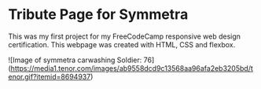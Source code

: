 # Tribute Page for Symmetra

This was my first project for my FreeCodeCamp responsive web design certification. 
This webpage was created with HTML, CSS and flexbox. 

![Image of symmetra carwashing Soldier: 76]
(https://media1.tenor.com/images/ab9558dcd9c13568aa96afa2eb3205bd/tenor.gif?itemid=8694937)



